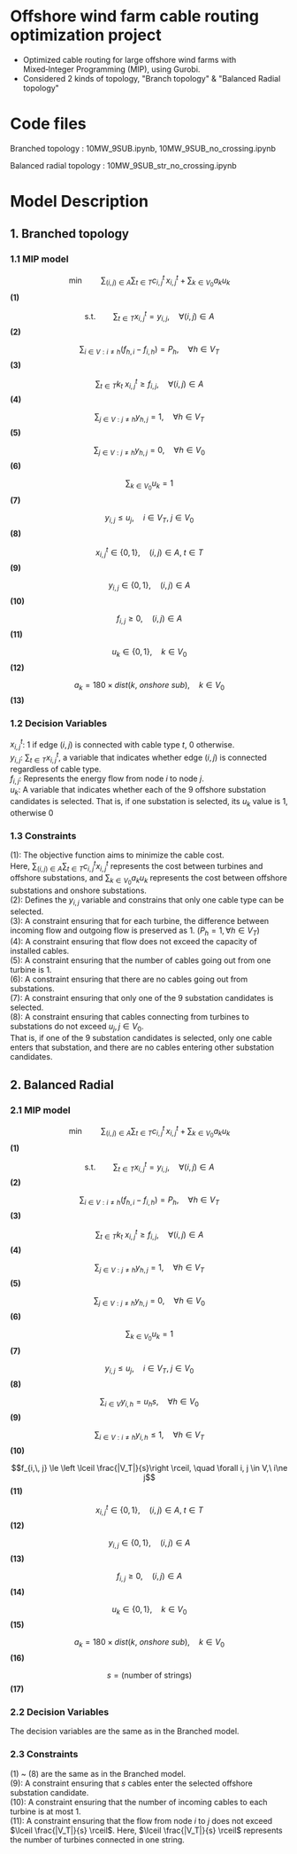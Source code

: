# Offshore wind farm cable routing optimization project
- Optimized cable routing for large offshore wind farms with Mixed‑Integer Programming (MIP), using Gurobi.
- Considered 2 kinds of topology, "Branch topology" & "Balanced Radial topology"

# Code files
Branched topology : 10MW_9SUB.ipynb, 10MW_9SUB_no_crossing.ipynb  

Balanced radial topology : 10MW_9SUB_str_no_crossing.ipynb

# Model Description

## 1. Branched topology

### 1.1 MIP model
$$\min \qquad \sum_{(i, j) \in A} \sum_{t \in T} c_{i,\, j}^{t} \, x_{i,\, j}^t + \sum_{k \in V_{0}} a_{k} u_{k}$$ **(1)**

$$\text{s.t.} \qquad \sum_{t \in T} x_{i,\, j}^{t} = y_{i,\, j}, \quad \forall (i, j) \in A $$ **(2)**

$$\sum_{i \in V : i \ne h} \left( f_{h,\, i} - f_{i,\, h} \right) = P_{h}, \quad \forall h \in V_{T}  $$ **(3)**

$$\sum_{t \in T} k_t \ x_{i,\, j}^{t} \ge f_{i,\, j}, \quad \forall (i, j) \in A $$ **(4)**

$$\sum_{j \in V : j \ne h} y_{h,\, j} = 1, \quad \forall h \in V_{T} $$ **(5)**

$$\sum_{j \in V : j \ne h} y_{h,\, j} = 0, \quad \forall h \in V_{0}$$ **(6)**

$$\sum_{k \in V_{0}} u_{k} = 1$$ **(7)**

$$y_{i, j} \le u_j, \quad i \in V_T, \; j \in V_{0} $$ **(8)**


$$x_{i, j}^t \in \{0, 1 \}, \quad (i, j) \in A, \; t \in T$$ **(9)**

$$y_{i,\, j} \in \{0, 1 \}, \quad (i, j) \in A $$ **(10)**

$$f_{i,\, j} \ge 0, \quad (i, j) \in A  $$ **(11)**

$$u_{k} \in \{0, 1 \}, \quad k \in V_{0}  $$ **(12)**

$$a_k = 180 \times dist(k,\ onshore \ sub), \quad k \in V_{0} $$ **(13)**

### 1.2 Decision Variables
$x^t_{i,j}$: 1 if edge $(i, j)$ is connected with cable type $t$, 0 otherwise.  
$y_{i,j}$: $\sum_{t \in T} x^t_{i,j}$, a variable that indicates whether edge $(i, j)$ is connected regardless of cable type.  
$f_{i,j}$: Represents the energy flow from node $i$ to node $j$.  
$u_k$: A variable that indicates whether each of the 9 offshore substation candidates is selected. That is, if one substation is selected, its $u_k$ value is 1, otherwise 0  

### 1.3 Constraints  
(1): The objective function aims to minimize the cable cost.  
Here, $\sum_{(i,j) \in A} \sum_{t \in T} c^t_{i,j} x^t_{i,j}$ represents the cost between turbines and offshore substations, and $\sum_{k \in V_0} a_k u_k$ represents the cost between offshore substations and onshore substations.  
(2): Defines the $y_{i,j}$ variable and constrains that only one cable type can be selected.  
(3): A constraint ensuring that for each turbine, the difference between incoming flow and outgoing flow is preserved as 1. $(P_h = 1, \forall h \in V_T)$  
(4): A constraint ensuring that flow does not exceed the capacity of installed cables.  
(5): A constraint ensuring that the number of cables going out from one turbine is 1.  
(6): A constraint ensuring that there are no cables going out from substations.  
(7): A constraint ensuring that only one of the 9 substation candidates is selected.  
(8): A constraint ensuring that cables connecting from turbines to substations do not exceed $u_j, j \in V_0$.  
That is, if one of the 9 substation candidates is selected, only one cable enters that substation, and there are no cables entering other substation candidates.  


## 2. Balanced Radial
### 2.1 MIP model
$$\min \qquad \sum_{(i, j) \in A} \sum_{t \in T} c_{i,\, j}^{t} \, x_{i,\, j}^t + \sum_{k \in V_{0}} a_{k} u_{k}$$ **(1)**

$$\text{s.t.} \qquad \sum_{t \in T} x_{i,\, j}^{t} = y_{i,\, j}, \quad \forall (i, j) \in A$$ **(2)**

$$\sum_{i \in V : i \ne h} \left( f_{h,\, i} - f_{i,\, h} \right) = P_{h}, \quad \forall h \in V_{T}$$ **(3)**

$$\sum_{t \in T} k_t \ x_{i,\, j}^{t} \ge f_{i,\, j}, \quad \forall (i, j) \in A$$ **(4)**

$$\sum_{j \in V : j \ne h} y_{h,\, j} = 1, \quad \forall h \in V_{T}$$ **(5)**

$$\sum_{j \in V : j \ne h} y_{h,\, j} = 0, \quad \forall h \in V_{0}$$ **(6)**

$$\sum_{k \in V_{0}} u_{k} = 1$$ **(7)**

$$y_{i, j} \le u_j, \quad i \in V_T, \; j \in V_{0}$$ **(8)**

$$\sum_{i\in V} y_{i,\, h} = u_h s, \quad \forall h \in V_0$$ **(9)**

$$\sum_{i\in V:i\ne h} y_{i,\, h} \le 1, \quad \forall h \in V_T$$ **(10)**

$$f_{i,\, j} \le \left \lceil \frac{|V_T|}{s}\right \rceil, \quad \forall i, j \in V,\ i\ne j$$ **(11)**

$$x_{i, j}^t \in \{0, 1 \}, \quad (i, j) \in A, \; t \in T$$ **(12)**

$$y_{i,\, j} \in \{0, 1 \}, \quad (i, j) \in A$$ **(13)**

$$f_{i,\, j} \ge 0, \quad (i, j) \in A$$ **(14)**

$$u_{k} \in \{0, 1 \}, \quad k \in V_{0}$$ **(15)**

$$a_k = 180 \times dist(k,\ onshore \ sub), \quad k \in V_{0}$$ **(16)**

$$s = \text{(number of strings)}$$ **(17)**

### 2.2 Decision Variables
The decision variables are the same as in the Branched model.  

### 2.3 Constraints
(1) ~ (8) are the same as in the Branched model.  
(9): A constraint ensuring that $s$ cables enter the selected offshore substation candidate.  
(10): A constraint ensuring that the number of incoming cables to each turbine is at most 1.  
(11): A constraint ensuring that the flow from node $i$ to $j$ does not exceed $\lceil \frac{|V_T|}{s} \rceil$. Here, $\lceil \frac{|V_T|}{s} \rceil$ represents the number of turbines connected in one string.  
